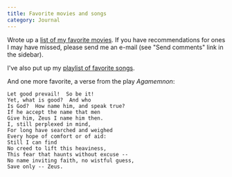 ```yaml
---
title: Favorite movies and songs
category: Journal
---
```


Wrote up a [list of my favorite movies](GoodMovies).  If you have recommendations for
ones I may have missed, please send me an e-mail (see "Send comments"
link in the sidebar).

I've also put up my [playlist of favorite songs](playlist).

And one more favorite, a verse from the play *Agamemnon*:

    Let good prevail!  So be it!
    Yet, what is good?  And who
    Is God?  How name him, and speak true?
    If he accept the name that men
    Give him, Zeus I name him then.
    I, still perplexed in mind,
    For long have searched and weighed
    Every hope of comfort or of aid:
    Still I can find
    No creed to lift this heaviness,
    This fear that haunts without excuse --
    No name inviting faith, no wistful guess,
    Save only -- Zeus.


